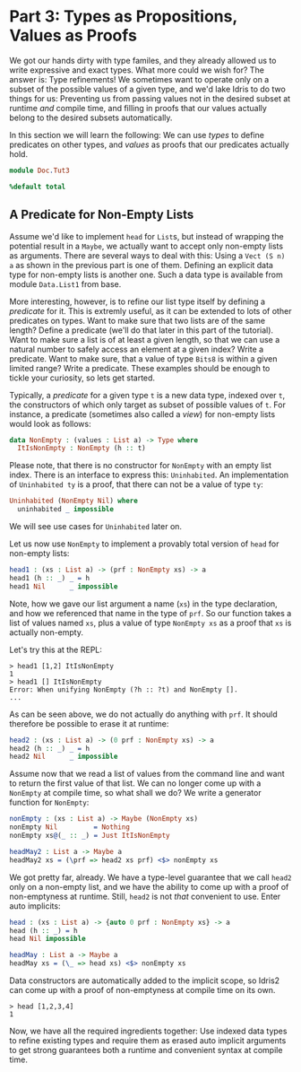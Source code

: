 # Part 3: Types as Propositions, Values as Proofs

We got our hands dirty with type familes, and they already allowed
us to write expressive and exact types. What more could we wish for?
The answer is: Type refinements!
We sometimes want to operate only on a subset of the possible
values of a given type, and we'd lake Idris to do two things for us:
Preventing us from passing values not in the desired subset at runtime *and*
compile time, and filling in proofs that our values actually belong to
the desired subsets automatically.

In this section we will learn the following: We can use *types* to
define predicates on other types, and *values* as proofs that our
predicates actually hold.

```idris
module Doc.Tut3

%default total
```

## A Predicate for Non-Empty Lists

Assume we'd like to implement `head` for `List`s, but instead of wrapping
the potential result in a `Maybe`, we actually want to accept only non-empty
lists as arguments. There are several ways to deal with this: Using a `Vect (S n) a`
as shown in the previous part is one of them. Defining an explicit data type
for non-empty lists is another one. Such a data type is available from module
`Data.List1` from base.

More interesting, however, is to refine our list type itself by defining
a *predicate* for it. This is extremly useful, as it can be extended to
lots of other predicates on types. Want to make sure that two lists
are of the same length? Define a predicate (we'll do that later in this
part of the tutorial). Want to make sure a list is of at least a
given length, so that we can use a natural number to safely access
an element at a given index? Write a predicate. Want to make sure,
that a value of type `Bits8` is within a given limited range? Write
a predicate. These examples should be enough to tickle your curiosity,
so lets get started.

Typically, a *predicate* for a given type `t` is a new data type, indexed
over `t`, the constructors of which only target as subset of possible
values of `t`. For instance, a predicate (sometimes also called a *view*) for
non-empty lists would look as follows:

```idris
data NonEmpty : (values : List a) -> Type where
  ItIsNonEmpty : NonEmpty (h :: t)
```

Please note, that there is no constructor for `NonEmpty` with an empty
list index. There is an interface to express this: `Uninhabited`.
An implementation of `Uninhabited ty` is a proof, that there can not be a
value of type `ty`:

```idris
Uninhabited (NonEmpty Nil) where
  uninhabited _ impossible
```

We will see use cases for `Uninhabited` later on.

Let us now use `NonEmpty` to implement a provably total version of `head`
for non-empty lists:

```idris
head1 : (xs : List a) -> (prf : NonEmpty xs) -> a
head1 (h :: _) _ = h
head1 Nil      _ impossible
```

Note, how we gave our list argument a name (`xs`) in the type declaration,
and how we referenced that name in the type of `prf`. So our function
takes a list of values named `xs`, plus a value of type `NonEmpty xs`
as a proof that `xs` is actually non-empty.

Let's try this at the REPL:

```
> head1 [1,2] ItIsNonEmpty
1
> head1 [] ItIsNonEmpty
Error: When unifying NonEmpty (?h :: ?t) and NonEmpty [].
...
```

As can be seen above, we do not actually do anything with `prf`. It should
therefore be possible to erase it at runtime:

```idris
head2 : (xs : List a) -> (0 prf : NonEmpty xs) -> a
head2 (h :: _) _ = h
head2 Nil      _ impossible
```

Assume now that we read a list of values from the command line
and want to return the first value of that list. We can no longer
come up with a `NonEmpty` at compile time, so what shall we do?
We write a generator function for `NonEmpty`:

```idris
nonEmpty : (xs : List a) -> Maybe (NonEmpty xs)
nonEmpty Nil         = Nothing
nonEmpty xs@(_ :: _) = Just ItIsNonEmpty

headMay2 : List a -> Maybe a
headMay2 xs = (\prf => head2 xs prf) <$> nonEmpty xs
```

We got pretty far, already. We have a type-level guarantee that we call
`head2` only on a non-empty list, and we have the ability to come up
with a proof of non-emptyness at runtime. Still, `head2` is not *that*
convenient to use. Enter auto implicits:

```idris
head : (xs : List a) -> {auto 0 prf : NonEmpty xs} -> a
head (h :: _) = h
head Nil impossible

headMay : List a -> Maybe a
headMay xs = (\_ => head xs) <$> nonEmpty xs
```

Data constructors are automatically added to the implicit scope, so
Idris2 can come up with a proof of non-emptyness at compile time on its
own.

```
> head [1,2,3,4]
1
```

Now, we have all the required ingredients together: Use indexed data types
to refine existing types and require them as erased auto implicit arguments
to get strong guarantees both a runtime and convenient syntax at compile time.
